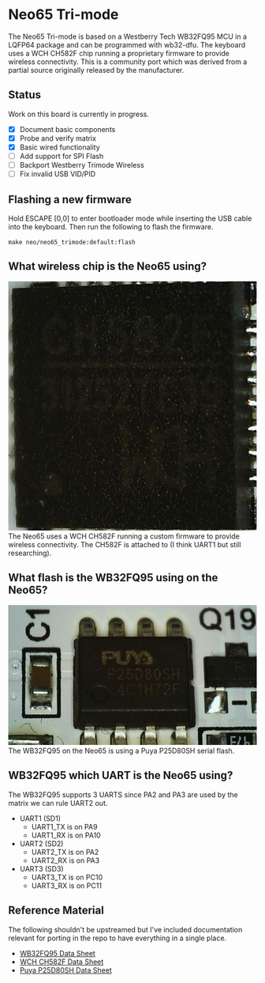 # Neo65 Tri-mode
The Neo65 Tri-mode is based on a Westberry Tech WB32FQ95 MCU in a LQFP64 
package and can be programmed with wb32-dfu. The keyboard uses a WCH CH582F 
chip running a proprietary firmware to provide wireless connectivity. This is 
a community port which was derived from a partial source originally released 
by the manufacturer.

## Status
Work on this board is currently in progress.
- [x] Document basic components
- [x] Probe and verify matrix
- [x] Basic wired functionality
- [ ] Add support for SPI Flash
- [ ] Backport Westberry Trimode Wireless
- [ ] Fix invalid USB VID/PID

## Flashing a new firmware
Hold ESCAPE [0,0] to enter bootloader mode while inserting the USB cable into
the keyboard. Then run the following to flash the firmware.
```shell
make neo/neo65_trimode:default:flash
```

## What wireless chip is the Neo65 using?
![WCH CH582F](documentation/wireless.jpg)
The Neo65 uses a WCH CH582F running a custom firmware to provide wireless
connectivity. The CH582F is attached to (I think UART1 but still researching).

## What flash is the WB32FQ95 using on the Neo65?
![Puya P25D80SH](documentation/flash.jpg)
The WB32FQ95 on the Neo65 is using a Puya P25D80SH serial flash.

## WB32FQ95 which UART is the Neo65 using?
The WB32FQ95 supports 3 UARTS since PA2 and PA3 are used by the matrix we can
rule UART2 out.
* UART1 (SD1)
   * UART1_TX is on PA9
   * UART1_RX is on PA10
* UART2 (SD2)
   * UART2_TX is on PA2
   * UART2_RX is on PA3
* UART3 (SD3)
   * UART3_TX is on PC10
   * UART3_RX is on PC11

## Reference Material
The following shouldn't be upstreamed but I've included documentation relevant
for porting in the repo to have everything in a single place.

* [WB32FQ95 Data Sheet](documentation/EN_DS1104041_WB32FQ95xC_V01.pdf)
* [WCH CH582F Data Sheet](documentation/CH583DS1.PDF)
* [Puya P25D80SH Data Sheet](documentation/PUYA-P25Q80H-SSH-IT_C194872.pdf)
